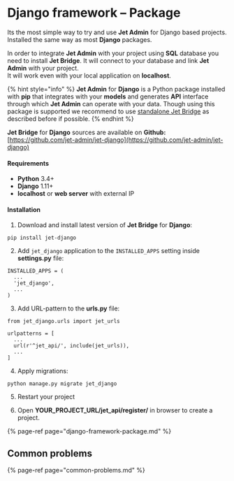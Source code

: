# Django framework – Package

Its the most simple way to try and use **Jet Admin** for Django based projects. Installed the same way as most **Django** packages.

In order to integrate **Jet Admin** with your project using **SQL** database you need to install **Jet Bridge**. It will connect to your database and link **Jet Admin** with your project.   
It will work even with your local application on **localhost**.

{% hint style="info" %}
**Jet Admin** for **Django** is a Python package installed with **pip** that integrates with your **models** and generates **API** interface through which **Jet Admin** can operate with your data. Though using this package is supported we recommend to use [standalone Jet Bridge](./#method-1-using-standalone-jet-bridge) as described before if possible.
{% endhint %}

**Jet Bridge** for **Django** sources are available on **Github:**  
[https://github.com/jet-admin/jet-django](https://github.com/jet-admin/jet-django)

#### Requirements

* **Python** 3.4+
* **Django** 1.11+
* **localhost** or **web server** with external IP

#### Installation

1. Download and install latest version of **Jet Bridge** for **Django**:

```text
pip install jet-django
```

2. Add `jet_django` application to the `INSTALLED_APPS` setting inside **settings.py** file:

```text
INSTALLED_APPS = (
  ...
  'jet_django',
  ...
)
```

3. Add URL-pattern to the **urls.py** file:

```text
from jet_django.urls import jet_urls

urlpatterns = [
  ...
  url(r'^jet_api/', include(jet_urls)),
  ...
]
```

4. Apply migrations:

```text
python manage.py migrate jet_django
```

5. Restart your project

6. Open **YOUR\_PROJECT\_URL/jet\_api/register/** in browser to create a project. 

{% page-ref page="django-framework-package.md" %}

## Common problems

{% page-ref page="common-problems.md" %}

